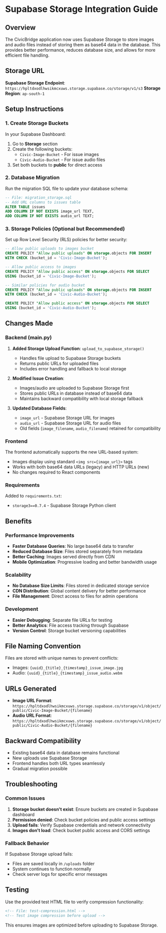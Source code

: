 # Supabase Storage Integration Guide

## Overview
The CivicBridge application now uses Supabase Storage to store images and audio files instead of storing them as base64 data in the database. This provides better performance, reduces database size, and allows for more efficient file handling.

## Storage URL
**Supabase Storage Endpoint**: `https://hpltdxodlhwsikmcxuws.storage.supabase.co/storage/v1/s3`
**Storage Region**: `ap-south-1`

## Setup Instructions

### 1. Create Storage Buckets
In your Supabase Dashboard:
1. Go to **Storage** section
2. Create the following buckets:
   - `Civic-Image-Bucket` - For issue images
   - `Civic-Audio-Bucket` - For issue audio files
3. Set both buckets to **public** for direct access

### 2. Database Migration
Run the migration SQL file to update your database schema:
```sql
-- File: migration_storage.sql
-- Add URL columns to issues table
ALTER TABLE issues 
ADD COLUMN IF NOT EXISTS image_url TEXT,
ADD COLUMN IF NOT EXISTS audio_url TEXT;
```

### 3. Storage Policies (Optional but Recommended)
Set up Row Level Security (RLS) policies for better security:

```sql
-- Allow public uploads to images bucket
CREATE POLICY "Allow public uploads" ON storage.objects FOR INSERT 
WITH CHECK (bucket_id = 'Civic-Image-Bucket');

-- Allow public access to images
CREATE POLICY "Allow public access" ON storage.objects FOR SELECT 
USING (bucket_id = 'Civic-Image-Bucket');

-- Similar policies for audio bucket
CREATE POLICY "Allow public uploads" ON storage.objects FOR INSERT 
WITH CHECK (bucket_id = 'Civic-Audio-Bucket');

CREATE POLICY "Allow public access" ON storage.objects FOR SELECT 
USING (bucket_id = 'Civic-Audio-Bucket');
```

## Changes Made

### Backend (main.py)
1. **Added Storage Upload Function**: `upload_to_supabase_storage()`
   - Handles file upload to Supabase Storage buckets
   - Returns public URLs for uploaded files
   - Includes error handling and fallback to local storage

2. **Modified Issue Creation**: 
   - Images/audio are uploaded to Supabase Storage first
   - Stores public URLs in database instead of base64 data
   - Maintains backward compatibility with local storage fallback

3. **Updated Database Fields**:
   - `image_url` - Supabase Storage URL for images
   - `audio_url` - Supabase Storage URL for audio files
   - Old fields (`image_filename`, `audio_filename`) retained for compatibility

### Frontend
The frontend automatically supports the new URL-based system:
- Images display using standard `<img src={image_url}>` tags
- Works with both base64 data URLs (legacy) and HTTP URLs (new)
- No changes required to React components

### Requirements
Added to `requirements.txt`:
- `storage3==0.7.4` - Supabase Storage Python client

## Benefits

### Performance Improvements
- **Faster Database Queries**: No large base64 data to transfer
- **Reduced Database Size**: Files stored separately from metadata
- **Better Caching**: Images served directly from CDN
- **Mobile Optimization**: Progressive loading and better bandwidth usage

### Scalability
- **No Database Size Limits**: Files stored in dedicated storage service
- **CDN Distribution**: Global content delivery for better performance
- **File Management**: Direct access to files for admin operations

### Development
- **Easier Debugging**: Separate file URLs for testing
- **Better Analytics**: File access tracking through Supabase
- **Version Control**: Storage bucket versioning capabilities

## File Naming Convention
Files are stored with unique names to prevent conflicts:
- Images: `{uuid}_{title}_{timestamp}_issue_image.jpg`
- Audio: `{uuid}_{title}_{timestamp}_issue_audio.webm`

## URLs Generated
- **Image URL Format**: `https://hpltdxodlhwsikmcxuws.storage.supabase.co/storage/v1/object/public/Civic-Image-Bucket/{filename}`
- **Audio URL Format**: `https://hpltdxodlhwsikmcxuws.storage.supabase.co/storage/v1/object/public/Civic-Audio-Bucket/{filename}`

## Backward Compatibility
- Existing base64 data in database remains functional
- New uploads use Supabase Storage
- Frontend handles both URL types seamlessly
- Gradual migration possible

## Troubleshooting

### Common Issues
1. **Storage bucket doesn't exist**: Ensure buckets are created in Supabase dashboard
2. **Permission denied**: Check bucket policies and public access settings
3. **Upload fails**: Verify Supabase credentials and network connectivity
4. **Images don't load**: Check bucket public access and CORS settings

### Fallback Behavior
If Supabase Storage upload fails:
- Files are saved locally in `/uploads` folder
- System continues to function normally
- Check server logs for specific error messages

## Testing
Use the provided test HTML file to verify compression functionality:
```html
<!-- File: test-compression.html -->
<!-- Test image compression before upload -->
```

This ensures images are optimized before uploading to Supabase Storage.